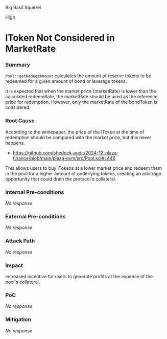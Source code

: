 Big Basil Squirrel

High

# lToken Not Considered in MarketRate

### Summary

`Pool::getRedeemAmount` calculates the amount of reserve tokens to be redeemed for a given amount of bond or leverage tokens.

It is expected that when the market price (marketRate) is lower than the calculated redeemRate, the marketRate should be used as the reference price for redemption. However, only the marketRate of the bondToken is considered.

### Root Cause

According to the whitepaper, the price of the lToken at the time of redemption should be compared with the market price, but this never happens.

* https://github.com/sherlock-audit/2024-12-plaza-finance/blob/main/plaza-evm/src/Pool.sol#L446

This allows users to buy lTokens at a lower market price and redeem them in the pool for a higher amount of underlying tokens, creating an arbitrage opportunity that could drain the protocol's collateral.

### Internal Pre-conditions

_No response_

### External Pre-conditions

_No response_

### Attack Path

_No response_

### Impact

Increased incentive for users to generate profits at the expense of the pool's collateral.

### PoC

_No response_

### Mitigation

_No response_